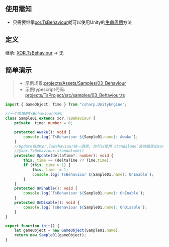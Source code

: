## 使用需知
- 只需要继承[xor.TsBehaviour](../projects/TsEditorProject/src/xor/components/behaviour.ts)就可以使用Unity的[生命周期](https://docs.unity3d.com/2021.3/Documentation/Manual/ExecutionOrder.html)方法 

## 定义
继承: [XOR.TsBehaviour](../projects/Assets/XOR/Runtime/Src/Components/TsBehaviour/TsBehaviour.cs) → 无

## 简单演示
> - 示例场景:[projects/Assets/Samples/03_Behaviour](../projects/Assets/Samples/03_Behaviour)
> - 示例typescript代码: [projects/TsProject/src/samples/03_Behaviour.ts](../projects/TsProject/src/samples/03_Behaviour.ts)
``` typescript
import { GameObject, Time } from "csharp.UnityEngine";

//一个简单的TsBehaviour示例:
class Sample01 extends xor.TsBehaviour {
    private _time: number = 0;

    protected Awake(): void {
        console.log(`TsBehaviour ${Sample01.name}: Awake`);
    }
    //Update将由xor.TsBehaviour统一调用, 你可以使用`standalone`装饰器告知xor.TsBehaviour使用单独的Update调用组件
    //@xor.TsBehaviour.standalone()
    protected Update(deltaTime?: number): void {
        this._time += (deltaTime ?? Time.time);
        if (this._time > 1) {
            this._time -= 1;
            console.log(`TsBehaviour ${Sample01.name}: OnEnable`);
        }
    }
    protected OnEnable(): void {
        console.log(`TsBehaviour ${Sample01.name}: OnEnable`);
    }
    protected OnDisable(): void {
        console.log(`TsBehaviour ${Sample01.name}: OnDisable`);
    }
}

export function init() {
    let gameObject = new GameObject(Sample01.name);
    return new Sample01(gameObject);
}
```
